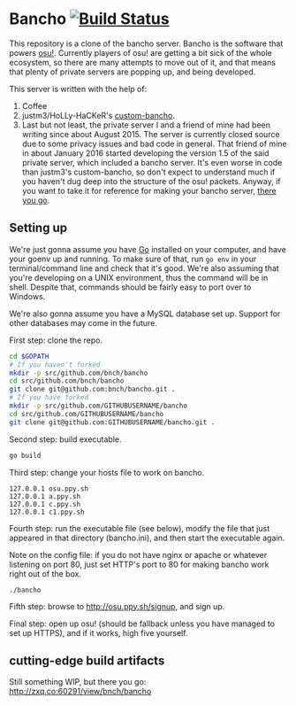 # Bancho [![Build Status](https://travis-ci.org/bnch/bancho.svg?branch=master)](https://travis-ci.org/bnch/bancho)

This repository is a clone of the bancho server. Bancho is the software that
powers [osu!](https://osu.ppy.sh). Currently players of osu! are getting a bit
sick of the whole ecosystem, so there are many attempts to move out of it, and
that means that plenty of private servers are popping up, and being developed.

This server is written with the help of:

1. Coffee
2. justm3/HoLLy-HaCKeR's [custom-bancho](https://github.com/HoLLy-HaCKeR/custom-bancho).
3. Last but not least, the private server I and a friend of mine had been
   writing since about August 2015. The server is currently closed source due to
   some privacy issues and bad code in general. That friend of mine in about
   January 2016 started developing the version 1.5 of the said private server,
   which included a bancho server. It's even worse in code than justm3's
   custom-bancho, so don't expect to understand much if you haven't dug deep
   into the structure of the osu! packets. Anyway, if you want to take it for
   reference for making your bancho server, [there you go](http://hastebin.com/opadinohej.php).

## Setting up

We're just gonna assume you have [Go](https://golang.org) installed on your
computer, and have your goenv up and running. To make sure of that, run `go env`
in your terminal/command line and check that it's good. We're also assuming that
you're developing on a UNIX environment, thus the command will be in shell.
Despite that, commands should be fairly easy to port over to Windows.

We're also gonna assume you have a MySQL database set up. Support for other databases
may come in the future.

First step: clone the repo.

```sh
cd $GOPATH
# If you haven't forked
mkdir -p src/github.com/bnch/bancho
cd src/github.com/bnch/bancho
git clone git@github.com:bnch/bancho.git .
# If you have forked
mkdir -p src/github.com/GITHUBUSERNAME/bancho
cd src/github.com/GITHUBUSERNAME/bancho
git clone git@github.com:GITHUBUSERNAME/bancho.git .
```

Second step: build executable.

```sh
go build
```

Third step: change your hosts file to work on bancho.

```
127.0.0.1 osu.ppy.sh
127.0.0.1 a.ppy.sh
127.0.0.1 c.ppy.sh
127.0.0.1 c1.ppy.sh
```

Fourth step: run the executable file (see below), modify the file
that just appeared in that directory (bancho.ini), and then start
the executable again. 

Note on the config file: if you do not have nginx or apache or whatever
listening on port 80, just set HTTP's port to 80 for making bancho work
right out of the box.

```
./bancho
```

Fifth step: browse to http://osu.ppy.sh/signup, and sign up.

Final step: open up osu! (should be fallback unless you have managed to set up
HTTPS), and if it works, high five yourself.

## cutting-edge build artifacts

Still something WIP, but there you go: http://zxq.co:60291/view/bnch/bancho

